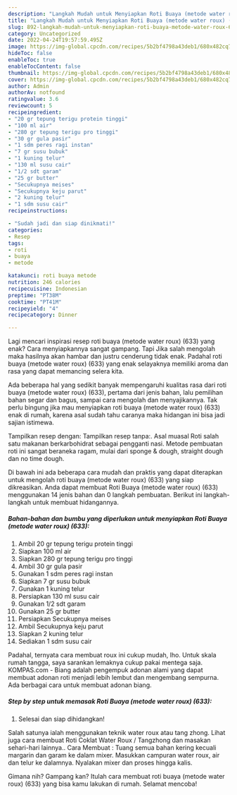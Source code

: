 ```yaml
---
description: "Langkah Mudah untuk Menyiapkan Roti Buaya (metode water roux) (633) yang Enak Banget, Buat Buka Puasa Enak Banget"
title: "Langkah Mudah untuk Menyiapkan Roti Buaya (metode water roux) (633) yang Enak Banget, Buat Buka Puasa Enak Banget"
slug: 892-langkah-mudah-untuk-menyiapkan-roti-buaya-metode-water-roux-633-yang-enak-banget-buat-buka-puasa-enak-banget
category: Uncategorized
date: 2022-04-24T19:57:59.495Z
image: https://img-global.cpcdn.com/recipes/5b2bf4798a43deb1/680x482cq70/roti-buaya-metode-water-roux-633-foto-resep-utama.jpg
hideToc: false
enableToc: true
enableTocContent: false
thumbnail: https://img-global.cpcdn.com/recipes/5b2bf4798a43deb1/680x482cq70/roti-buaya-metode-water-roux-633-foto-resep-utama.jpg
cover: https://img-global.cpcdn.com/recipes/5b2bf4798a43deb1/680x482cq70/roti-buaya-metode-water-roux-633-foto-resep-utama.jpg
author: Admin
authorAv: notfound
ratingvalue: 3.6
reviewcount: 5
recipeingredient:
- "20 gr tepung terigu protein tinggi"
- "100 ml air"
- "280 gr tepung terigu pro tinggi"
- "30 gr gula pasir"
- "1 sdm peres ragi instan"
- "7 gr susu bubuk"
- "1 kuning telur"
- "130 ml susu cair"
- "1/2 sdt garam"
- "25 gr butter"
- "Secukupnya meises"
- "Secukupnya keju parut"
- "2 kuning telur"
- "1 sdm susu cair"
recipeinstructions:

- "Sudah jadi dan siap dinikmati!"
categories:
- Resep
tags:
- roti
- buaya
- metode

katakunci: roti buaya metode 
nutrition: 246 calories
recipecuisine: Indonesian
preptime: "PT38M"
cooktime: "PT41M"
recipeyield: "4"
recipecategory: Dinner

---
```



Lagi mencari inspirasi resep roti buaya (metode water roux) (633) yang enak? Cara menyiapkannya sangat gampang. Tapi Jika salah mengolah maka hasilnya akan hambar dan justru cenderung tidak enak. Padahal roti buaya (metode water roux) (633) yang enak selayaknya memiliki aroma dan rasa yang dapat memancing selera kita.


Ada beberapa hal yang sedikit banyak mempengaruhi kualitas rasa dari roti buaya (metode water roux) (633), pertama dari jenis bahan, lalu pemilihan bahan segar dan bagus, sampai cara mengolah dan menyajikannya. Tak perlu bingung jika mau menyiapkan roti buaya (metode water roux) (633) enak di rumah, karena asal sudah tahu caranya maka hidangan ini bisa jadi sajian istimewa.

Tampilkan resep dengan: Tampilkan resep tanpa:. Asal muasal Roti salah satu makanan berkarbohidrat sebagai pengganti nasi. Metode pembuatan roti ini sangat beraneka ragam, mulai dari sponge &amp; dough, straight dough dan no time dough.


Di bawah ini ada beberapa cara mudah dan praktis yang dapat diterapkan untuk mengolah roti buaya (metode water roux) (633) yang siap dikreasikan. Anda dapat membuat Roti Buaya (metode water roux) (633) menggunakan 14 jenis bahan dan 0 langkah pembuatan. Berikut ini langkah-langkah untuk membuat hidangannya.

<!--inarticleads1-->

##### Bahan-bahan dan bumbu yang diperlukan untuk menyiapkan Roti Buaya (metode water roux) (633):

1. Ambil 20 gr tepung terigu protein tinggi
1. Siapkan 100 ml air
1. Siapkan 280 gr tepung terigu pro tinggi
1. Ambil 30 gr gula pasir
1. Gunakan 1 sdm peres ragi instan
1. Siapkan 7 gr susu bubuk
1. Gunakan 1 kuning telur
1. Persiapkan 130 ml susu cair
1. Gunakan 1/2 sdt garam
1. Gunakan 25 gr butter
1. Persiapkan Secukupnya meises
1. Ambil Secukupnya keju parut
1. Siapkan 2 kuning telur
1. Sediakan 1 sdm susu cair


Padahal, ternyata cara membuat roux ini cukup mudah, lho. Untuk skala rumah tangga, saya sarankan lemaknya cukup pakai mentega saja. KOMPAS.com - Biang adalah pengempuk adonan alami yang dapat membuat adonan roti menjadi lebih lembut dan mengembang sempurna. Ada berbagai cara untuk membuat adonan biang. 

<!--inarticleads2-->

##### Step by step untuk memasak Roti Buaya (metode water roux) (633):


1. Selesai dan siap dihidangkan!

Salah satunya ialah menggunakan teknik water roux atau tang zhong. Lihat juga cara membuat Roti Coklat Water Roux / Tangzhong dan masakan sehari-hari lainnya.. Cara Membuat : Tuang semua bahan kering kecuali margarin dan garam ke dalam mixer. Masukkan campuran water roux, air dan telur ke dalamnya. Nyalakan mixer dan proses hingga kalis. 

Gimana nih? Gampang kan? Itulah cara membuat roti buaya (metode water roux) (633) yang bisa kamu lakukan di rumah. Selamat mencoba!
